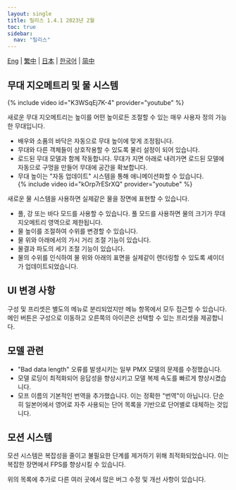 ```yaml
---
layout: single
title: 릴리스 1.4.1 2023년 2월
toc: true
sidebar:
  nav: "릴리스"
---
```

[Eng](/dancexr/releases/1.4.1) | [繁中](/tw/dancexr/releases/1.4.1) | [日本](/jp/dancexr/releases/1.4.1) | [한국어](/kr/dancexr/releases/1.4.1) | [简中](/zh/dancexr/releases/1.4.1)


## 무대 지오메트리 및 물 시스템
{% include video id="K3WSqEj7K-4" provider="youtube" %}

새로운 무대 지오메트리는 높이를 어떤 높이로든 조절할 수 있는 매우 사용자 정의 가능한 무대입니다.
* 배우와 소품의 바닥은 자동으로 무대 높이에 맞게 조정됩니다.
* 무대와 다른 객체들이 상호작용할 수 있도록 물리 설정이 되어 있습니다.
* 로드된 무대 모델과 함께 작동합니다. 무대가 지면 아래로 내려가면 로드된 모델에 자동으로 구멍을 만들어 무대에 공간을 확보합니다.
* 무대 높이는 "자동 업데이트" 시스템을 통해 애니메이션화할 수 있습니다.  
{% include video id="kOrp7rESrXQ" provider="youtube" %}

새로운 물 시스템을 사용하면 실제같은 물을 장면에 표현할 수 있습니다.
* 풀, 강 또는 바다 모드를 사용할 수 있습니다. 풀 모드를 사용하면 물의 크기가 무대 지오메트리 영역으로 제한됩니다.
* 물 높이를 조절하여 수위를 변경할 수 있습니다.
* 물 위와 아래에서의 가시 거리 조절 기능이 있습니다.
* 물결과 파도의 세기 조절 기능이 있습니다.
* 물의 수위를 인식하여 물 위와 아래의 표면을 실제같이 렌더링할 수 있도록 셰이더가 업데이트되었습니다.

## UI 변경 사항
구성 및 프리셋은 별도의 메뉴로 분리되었지만 메뉴 항목에서 모두 접근할 수 있습니다. 메인 버튼은 구성으로 이동하고 오른쪽의 아이콘은 선택할 수 있는 프리셋을 제공합니다.

## 모델 관련
* "Bad data length" 오류를 발생시키는 일부 PMX 모델의 문제를 수정했습니다.
* 모델 로딩이 최적화되어 응답성을 향상시키고 모델 복제 속도를 빠르게 향상시켰습니다.
* 모프 이름의 기본적인 번역을 추가했습니다. 이는 정확한 "번역"이 아닙니다. 단순히 일본어에서 영어로 자주 사용되는 단어 목록을 기반으로 단어별로 대체하는 것입니다.

## 모션 시스템
모션 시스템은 복잡성을 줄이고 불필요한 단계를 제거하기 위해 최적화되었습니다. 이는 복잡한 장면에서 FPS를 향상시킬 수 있습니다.

위의 목록에 추가로 다른 여러 곳에서 많은 버그 수정 및 개선 사항이 있습니다.